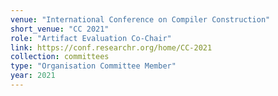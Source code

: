 ```yaml
---
venue: "International Conference on Compiler Construction"
short_venue: "CC 2021"
role: "Artifact Evaluation Co-Chair"
link: https://conf.researchr.org/home/CC-2021
collection: committees
type: "Organisation Committee Member"
year: 2021
---
```

